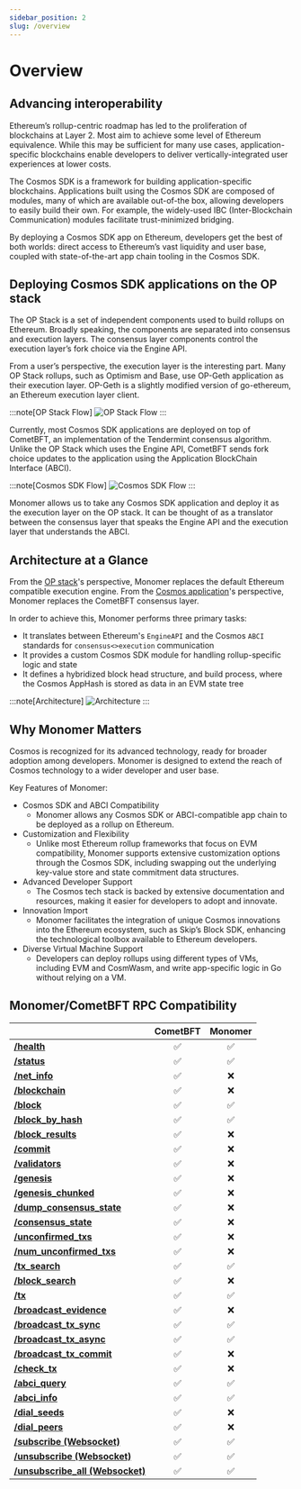 ```yaml
---
sidebar_position: 2
slug: /overview
---
```


# Overview

## Advancing interoperability

Ethereum’s rollup-centric roadmap has led to the proliferation of blockchains at Layer 2. Most aim to achieve some level of Ethereum equivalence. While this may be sufficient for many use cases, application-specific blockchains enable developers to deliver vertically-integrated user experiences at lower costs.

The Cosmos SDK is a framework for building application-specific blockchains. Applications built using the Cosmos SDK are composed of modules, many of which are available out-of-the box, allowing developers to easily build their own. For example, the widely-used IBC (Inter-Blockchain Communication) modules facilitate trust-minimized bridging.

By deploying a Cosmos SDK app on Ethereum, developers get the best of both worlds: direct access to Ethereum’s vast liquidity and user base, coupled with state-of-the-art app chain tooling in the Cosmos SDK.

## Deploying Cosmos SDK applications on the OP stack

The OP Stack is a set of independent components used to build rollups on Ethereum. Broadly speaking, the components are separated into consensus and execution layers.
The consensus layer components control the execution layer’s fork choice via the Engine API.

From a user’s perspective, the execution layer is the interesting part.
Many OP Stack rollups, such as Optimism and Base, use OP-Geth application as their execution layer.
OP-Geth is a slightly modified version of go-ethereum, an Ethereum execution layer client.

:::note[OP Stack Flow]
![OP Stack Flow](/img/op-stack.png)
:::

Currently, most Cosmos SDK applications are deployed on top of CometBFT, an implementation of the Tendermint consensus algorithm.
Unlike the OP Stack which uses the Engine API, CometBFT sends fork choice updates to the application using the Application BlockChain Interface (ABCI).

:::note[Cosmos SDK Flow]
![Cosmos SDK Flow](/img/cosmos-abci.png)
:::

Monomer allows us to take any Cosmos SDK application and deploy it as the execution layer on the OP stack.
It can be thought of as a translator between the consensus layer that speaks the Engine API and the execution layer that understands the ABCI.

## Architecture at a Glance

From the [OP stack](https://specs.optimism.io/protocol/overview.html#components)'s perspective, Monomer replaces the default Ethereum
compatible execution engine. From the [Cosmos application](https://docs.cosmos.network/v0.50/learn/intro/why-app-specific#what-are-application-specific-blockchains)'s perspective,
Monomer replaces the CometBFT consensus layer.

In order to achieve this, Monomer performs three primary tasks:

- It translates between Ethereum's `EngineAPI` and the Cosmos `ABCI` standards for `consensus<>execution` communication
- It provides a custom Cosmos SDK module for handling rollup-specific logic and state
- It defines a hybridized block head structure, and build process, where the Cosmos AppHash is stored as data in an EVM state tree

:::note[Architecture]
![Architecture](/img/architecture.png)
:::

## Why Monomer Matters

Cosmos is recognized for its advanced technology, ready for broader adoption among developers. Monomer is designed to extend the reach of Cosmos technology to a wider developer and user base.

Key Features of Monomer:

- Cosmos SDK and ABCI Compatibility
  - Monomer allows any Cosmos SDK or ABCI-compatible app chain to be deployed as a rollup on Ethereum.
- Customization and Flexibility
  - Unlike most Ethereum rollup frameworks that focus on EVM compatibility, Monomer supports extensive customization options through the Cosmos SDK, including swapping out the underlying key-value store and state commitment data structures.
- Advanced Developer Support
  - The Cosmos tech stack is backed by extensive documentation and resources, making it easier for developers to adopt and innovate.
- Innovation Import
  - Monomer facilitates the integration of unique Cosmos innovations into the Ethereum ecosystem, such as Skip’s Block SDK, enhancing the technological toolbox available to Ethereum developers.
- Diverse Virtual Machine Support
  - Developers can deploy rollups using different types of VMs, including EVM and CosmWasm, and write app-specific logic in Go without relying on a VM.

## Monomer/CometBFT RPC Compatibility

|                                                                                              | CometBFT | Monomer |
|----------------------------------------------------------------------------------------------|:--------:|:-------:|
| [**/health**](https://docs.cometbft.com/v0.34/rpc/#/Info/health)                             |    ✅     |    ✅    |
| [**/status**](https://docs.cometbft.com/v0.34/rpc/#/Info/status)                             |    ✅     |    ✅    |
| [**/net_info**](https://docs.cometbft.com/v0.34/rpc/#/Info/net_info)                         |    ✅     |    ❌    |
| [**/blockchain**](https://docs.cometbft.com/v0.34/rpc/#/Info/blockchain)                     |    ✅     |    ❌    |
| [**/block**](https://docs.cometbft.com/v0.34/rpc/#/Info/block)                               |    ✅     |    ✅    |
| [**/block_by_hash**](https://docs.cometbft.com/v0.34/rpc/#/Info/block_by_hash)               |    ✅     |    ✅    |
| [**/block_results**](https://docs.cometbft.com/v0.34/rpc/#/Info/block_results)               |    ✅     |    ❌    |
| [**/commit**](https://docs.cometbft.com/v0.34/rpc/#/Info/commit)                             |    ✅     |    ❌    |
| [**/validators**](https://docs.cometbft.com/v0.34/rpc/#/Info/validators)                     |    ✅     |    ❌    |
| [**/genesis**](https://docs.cometbft.com/v0.34/rpc/#/Info/genesis)                           |    ✅     |    ❌    |
| [**/genesis_chunked**](https://docs.cometbft.com/v0.34/rpc/#/Info/genesis_chunked)           |    ✅     |    ❌    |
| [**/dump_consensus_state**](https://docs.cometbft.com/v0.34/rpc/#/Info/dump_consensus_state) |    ✅     |    ❌    |
| [**/consensus_state**](https://docs.cometbft.com/v0.34/rpc/#/Info/consensus_state)           |    ✅     |    ❌    |
| [**/unconfirmed_txs**](https://docs.cometbft.com/v0.34/rpc/#/Info/unconfirmed_txs)           |    ✅     |    ❌    |
| [**/num_unconfirmed_txs**](https://docs.cometbft.com/v0.34/rpc/#/Info/num_unconfirmed_txs)   |    ✅     |    ❌    |
| [**/tx_search**](https://docs.cometbft.com/v0.34/rpc/#/Info/tx_search)                       |    ✅     |    ✅    |
| [**/block_search**](https://docs.cometbft.com/v0.34/rpc/#/Info/block_search)                 |    ✅     |    ❌    |
| [**/tx**](https://docs.cometbft.com/v0.34/rpc/#/Info/tx)                                     |    ✅     |    ✅    |
| [**/broadcast_evidence**](https://docs.cometbft.com/v0.34/rpc/#/Info/broadcast_evidence)     |    ✅     |    ❌    |
| [**/broadcast_tx_sync**](https://docs.cometbft.com/v0.34/rpc/#/Tx/broadcast_tx_sync)         |    ✅     |    ✅    |
| [**/broadcast_tx_async**](https://docs.cometbft.com/v0.34/rpc/#/Tx/broadcast_tx_async)       |    ✅     |    ✅    |
| [**/broadcast_tx_commit**](https://docs.cometbft.com/v0.34/rpc/#/Tx/broadcast_tx_commit)     |    ✅     |    ❌    |
| [**/check_tx**](https://docs.cometbft.com/v0.34/rpc/#/Tx/check_tx)                           |    ✅     |    ❌    |
| [**/abci_query**](https://docs.cometbft.com/v0.34/rpc/#/ABCI/abci_query)                     |    ✅     |    ✅    |
| [**/abci_info**](https://docs.cometbft.com/v0.34/rpc/#/ABCI/abci_info)                       |    ✅     |    ✅    |
| [**/dial_seeds**](https://docs.cometbft.com/v0.34/rpc/#/Unsafe/dial_seeds)                   |    ✅     |    ❌    |
| [**/dial_peers**](https://docs.cometbft.com/v0.34/rpc/#/Unsafe/dial_peers)                   |    ✅     |    ❌    |
| [**/subscribe (Websocket)**](https://docs.cometbft.com/v0.34/rpc)                            |    ✅     |    ✅    |
| [**/unsubscribe (Websocket)**](https://docs.cometbft.com/v0.34/rpc)                          |    ✅     |    ✅    |
| [**/unsubscribe_all (Websocket)**](https://docs.cometbft.com/v0.34/rpc)                      |    ✅     |    ✅    |